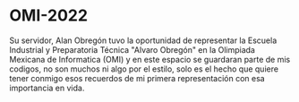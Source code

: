 # OMI-2022
Su servidor, Alan Obregón tuvo la oportunidad de representar la Escuela Industrial y Preparatoria Técnica "Alvaro Obregón" en la Olimpiada Mexicana de Informatica (OMI) y en este espacio se guardaran parte de mis codigos, no son muchos ni algo por el estilo, solo es el hecho que quiere tener conmigo esos recuerdos de mi primera representación con esa importancia en vida.
